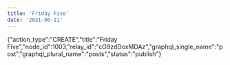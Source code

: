 ```yaml
---
title: 'Friday Five'
date: '2021-06-11'
---
```


{"action_type":"CREATE","title":"Friday Five","node_id":1003,"relay_id":"cG9zdDoxMDAz","graphql_single_name":"post","graphql_plural_name":"posts","status":"publish"}
